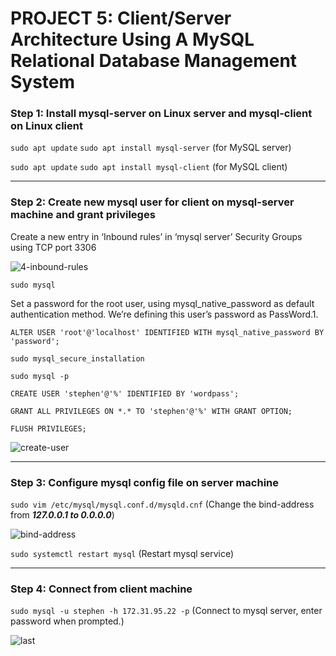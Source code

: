# PROJECT 5: Client/Server Architecture Using A MySQL Relational Database Management System



### Step 1: Install mysql-server on Linux server and mysql-client on Linux client 



`sudo apt update` `sudo apt install mysql-server` (for MySQL server)

`sudo apt update` `sudo apt install mysql-client` (for MySQL client)

---


### Step 2: Create new mysql user for client on mysql-server machine and grant privileges



Create a new entry in ‘Inbound rules’ in ‘mysql server’ Security Groups using TCP port 3306


![4-inbound-rules](https://user-images.githubusercontent.com/85305109/187009720-6dc0e5a4-098e-495b-a281-bd2c07d3c93e.jpg)



`sudo mysql`


Set a password for the root user, using mysql_native_password as default authentication method. We’re defining this user’s password as PassWord.1.

`ALTER USER 'root'@'localhost' IDENTIFIED WITH mysql_native_password BY 'password';`

`sudo mysql_secure_installation`

`sudo mysql -p`

`CREATE USER 'stephen'@'%' IDENTIFIED BY 'wordpass';`

`GRANT ALL PRIVILEGES ON *.* TO 'stephen'@'%' WITH GRANT OPTION;`

`FLUSH PRIVILEGES;`

![create-user](https://user-images.githubusercontent.com/85305109/187009912-983e0962-df7e-498f-b430-cb822f816a0a.jpg)


---


### Step 3: Configure mysql config file on server machine




`sudo vim /etc/mysql/mysql.conf.d/mysqld.cnf` (Change the bind-address from ***127.0.0.1 to 0.0.0.0***)


![bind-address](https://user-images.githubusercontent.com/85305109/187007750-40785422-a752-433b-9d3d-90ded2748335.jpg)


`sudo systemctl restart mysql` (Restart mysql service)

---


### Step 4: Connect from client machine



`sudo mysql -u stephen -h 172.31.95.22 -p` (Connect to mysql server, enter password when prompted.)

![last](https://user-images.githubusercontent.com/85305109/187007673-93850928-ccf8-4db5-ae8a-df2fa16902de.jpg)




